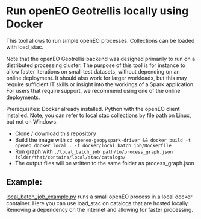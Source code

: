 # Run openEO Geotrellis locally using Docker

This tool allows to run simple openEO processes. Collections can be loaded with load_stac.

Note that the openEO Geotrellis backend was designed primarily to run on a distributed processing cluster.
The purpose of this tool is for instance to allow faster iterations on small test datasets, without depending on an online deployment.
It should also work for larger workloads, but this may require sufficient IT skills or insight into the workings of a Spark application.
For users that require support, we recommend using one of the online deployments.

Prerequisites: Docker already installed. Python with the openEO client installed.
Note, you can refer to local stac collections by file path on Linux, but not on Windows.

- Clone / download this repository
- Build the image with `cd openeo-geopyspark-driver && docker build -t openeo_docker_local . -f docker/local_batch_job/Dockerfile`
- Run graph with `./local_batch_job path/to/process_graph.json folder/that/contains/local/stac/catalogs/`
- The output files will be written to the same folder as process_graph.json

## Example:

[local_batch_job_example.py](./local_batch_job_example.py)  runs a small openEO process in a local docker container.
Here you can use load_stac on catalogs that are hosted locally. Removing a dependency on the internet and allowing for faster processing.
